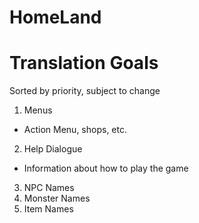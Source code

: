 
# HomeLand

# Translation Goals
Sorted by priority, subject to change
1. Menus
- Action Menu, shops, etc.
2. Help Dialogue
- Information about how to play the game
3. NPC Names
4. Monster Names
5. Item Names


